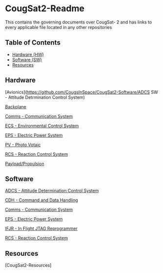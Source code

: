 # CougSat2-Readme
This contains the governing documents over CougSat- 2 and has links to every applicable file located in any other repositories


## Table of Contents ##
- [Hardware (HW)](#hardware)
- [Software (SW)](#software)
- [Resources](#resources)

## Hardware ##
[Avionics](https://github.com/CougsInSpace/CougSat2-Software/ADCS SW - Attitude Detrmination Control System)

[Backplane](https://github.com/CougsInSpace)

[Comms - Communication System](https://github.com/CougsInSpace)

[ECS - Environmental Control System](https://github.com/CougsInSpace)

[EPS - Electric Power System](https://github.com/CougsInSpace)

[PV - Photo Votaic](https://github.com/CougsInSpace)

[RCS - Reaction Control System](https://github.com/CougsInSpace)

[Payload/Propulsion](https://github.com/CougsInSpace)

## Software ##
[ADCS - Attitude Determination Control System](https://github.com/CougsInSpace)

[CDH - Command and Data Handling](https://github.com/CougsInSpace)

[Comms - Communication System](https://github.com/CougsInSpace)

[EPS - Electric Power System](https://github.com/CougsInSpace)

[IFJR - In Flight JTAG Reprogrammer](https://github.com/CougsInSpace)

[RCS - Reaction Control System](https://github.com/CougsInSpace)

## Resources ##
[CougSat2-Resources]

